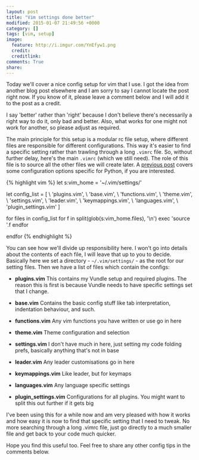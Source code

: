 ```yaml
---
layout: post
title: "Vim settings done better"
modified: 2015-01-07 21:49:56 +0000
category: []
tags: [vim, setup]
image:
  feature: http://i.imgur.com/YnEfyw1.png
  credit: 
  creditlink: 
comments: True
share: 
---
```


Today we'll cover a nice config setup for vim that I use. I got the idea from another
blog post elsewhere and I am sorry to say I cannot locate the post right now. If you
know of it, please leave a comment below and I will add it to the post as a credit.

I say 'better' rather than 'right' because I don't believe there's necessarily a right way
to do it, only bad and better. Also, what works for one might not work for another, so
please adjust as required.

The main principle for this setup is a modular rc file setup, where different files 
are responsible for different configurations. This way it's easier to find a specific
setting rather than trawling through a long `.vimrc` file. So, without further delay, here's
the main `.vimrc` (which we still need). The role of this file is to source all the other
files we will create later. A [previous post](http://unlogic.co.uk/2013/02/08/vim-as-a-python-ide/)
covers some configuration options specific for Python, if you are interested.

{% highlight vim %}
let s:vim_home = '~/.vim/settings/'

let config_list = [
  \ 'plugins.vim',
  \ 'base.vim',
  \ 'functions.vim',
  \ 'theme.vim',
  \ 'settings.vim',
  \ 'leader.vim',
  \ 'keymappings.vim',
  \ 'languages.vim',
  \ 'plugin_settings.vim'
\]

for files in config_list
  for f in split(glob(s:vim_home.files), '\n')
    exec 'source '.f
  endfor

endfor
{% endhighlight %}

You can see how we'll divide up responsibility here. I won't go into details about the 
contents of each file, I will leave that up to you to decide. Basically here we set a
directory - `~/.vim/settings/` - as the root for our setting files. Then we have a list
of files which contain the configs:

* **plugins.vim**
    This contains my Vundle setup and required plugins. The reason this is first is because
    Vundle needs to have specific settings set that I change. 

* **base.vim**
    Contains the basic config stuff like tab interpretation, indentation behaviour, and such.

* **functions.vim**
    Any vim functions you have written or use go in here

* **theme.vim**
    Theme configuration and selection

* **settings.vim**
    I don't have much in here, just setting my code folding prefs, basically anything that's not in base

* **leader.vim**
    Any leader customisations go in here

* **keymappings.vim**
    Like leader, but for keymaps

* **languages.vim**
    Any language specific settings

* **plugin_settings.vim**
    Configurations for all plugins. You might want to split this out further if it gets big

I've been using this for a while now and am very pleased with how it works and how easy it
is now to find that specific setting that I need to tweak. No more searching through a long
.vimrc file, just go directly to a much smaller file and get back to your code much quicker.

Hope you find this useful too. Feel free to share any other config tips in the comments below.
